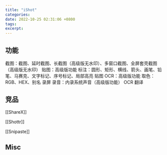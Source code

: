 ```yaml
---
title: "iShot"
categories: 
date: 2022-10-25 02:31:06 +0800
tags: 
excerpt: 
---
```




## 功能

截图：截图、延时截图、长截图（高级版无水印）、多窗口截图、全屏套壳截图（高级版无水印）
贴图：高级版功能
标注：圆形、矩形、横线、箭头、画笔、铅笔、马赛克、文字标记、序号标记、局部高亮
贴图
OCR：高级版功能
取色：RGB、HEX、别名
录屏
录音：内录系统声音（高级版功能）
OCR
翻译

## 竞品

[[ShareX]]

[[Shottr]]

[[Snipaste]]





## Misc




